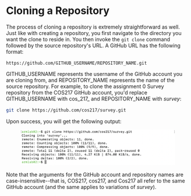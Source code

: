 # Cloning a Repository

The process of cloning a repository is extremely straightforward as well. Just like with creating a repository, you first navigate to the directory you want the clone to reside in. You then invoke the `git clone` command followed by the source repository's URL. A GitHub URL has the following format:&#x20;

```
https://github.com/GITHUB_USERNAME/REPOSITORY_NAME.git
```

GITHUB\_USERNAME represents the username of the GitHub account you are cloning from, and REPOSITORY\_NAME represents the name of the source repository. For example, to clone the assignment 0 Survey repository from the COS217 GitHub account, you'd replace GITHUB\_USERNAME with cos_217_ and REPOSITORY\_NAME with _survey_:&#x20;

```bash
git clone https://github.com/cos217/survey.git 
```

Upon success, you will get the following output:

<figure><img src="../../.gitbook/assets/Screenshot 2023-05-04 at 8.00.49 PM (1) (1).png" alt=""><figcaption></figcaption></figure>

Note that the arguments for the GitHub account and repository names are case-insensitive--that is, COS217, cos217, and Cos217 all refer to the same GitHub account (and the same applies to variations of _survey_).&#x20;
